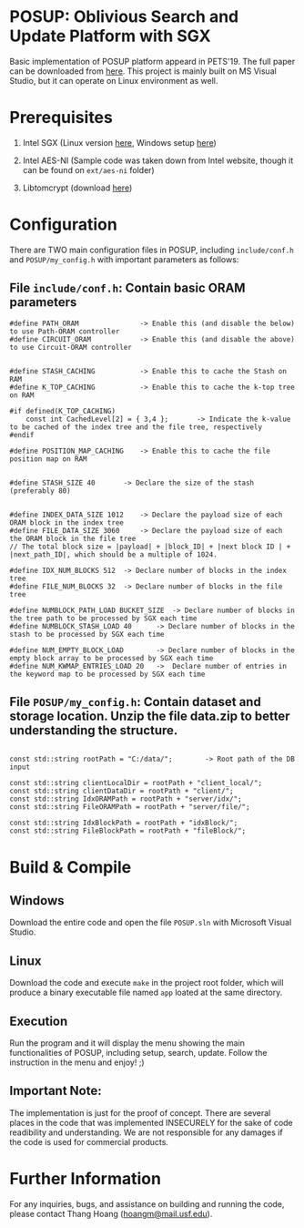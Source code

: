 # POSUP: Oblivious Search and Update Platform with SGX

Basic implementation of POSUP platform appeard in PETS'19. The full paper can be downloaded from [here](https://www.degruyter.com/downloadpdf/j/popets.2019.2019.issue-1/popets-2019-0010/popets-2019-0010.pdf). This project is mainly built on MS Visual Studio, but it can operate on Linux environment as well. 


# Prerequisites
1. Intel SGX (Linux version [here](https://github.com/intel/linux-sgx), Windows setup [here](https://downloadcenter.intel.com/download/28972/Intel-Software-Guard-Extensions-Intel-SGX-Driver-for-Windows-))

2. Intel AES-NI (Sample code was taken down from Intel website, though it can be found on ``ext/aes-ni`` folder)

3. Libtomcrypt (download [here](https://github.com/libtom/libtomcrypt))

# Configuration
There are TWO main configuration files in POSUP, including ``include/conf.h`` and ``POSUP/my_config.h`` with important parameters as follows:

## File ``include/conf.h``: Contain basic ORAM parameters

```
#define PATH_ORAM               -> Enable this (and disable the below) to use Path-ORAM controller
#define CIRCUIT_ORAM            -> Enable this (and disable the above) to use Circuit-ORAM controller


#define STASH_CACHING           -> Enable this to cache the Stash on RAM
#define K_TOP_CACHING           -> Enable this to cache the k-top tree on RAM

#if defined(K_TOP_CACHING)
	const int CachedLevel[2] = { 3,4 };       -> Indicate the k-value to be cached of the index tree and the file tree, respectively 
#endif

#define POSITION_MAP_CACHING    -> Enable this to cache the file position map on RAM


#define STASH_SIZE 40		-> Declare the size of the stash (preferably 80)


#define INDEX_DATA_SIZE 1012 	-> Declare the payload size of each ORAM block in the index tree
#define FILE_DATA_SIZE 3060 	-> Declare the payload size of each the ORAM block in the file tree
// The total block size = |payload| + |block_ID| + |next block ID | + |next_path_ID|, which should be a multiple of 1024.

#define IDX_NUM_BLOCKS 512 	-> Declare number of blocks in the index tree
#define FILE_NUM_BLOCKS 32 	-> Declare number of blocks in the file tree

#define NUMBLOCK_PATH_LOAD BUCKET_SIZE	-> Declare number of blocks in the tree path to be processed by SGX each time
#define NUMBLOCK_STASH_LOAD 40		-> Declare number of blocks in the stash to be processed by SGX each time

#define NUM_EMPTY_BLOCK_LOAD 		-> Declare number of blocks in the empty block array to be processed by SGX each time
#define NUM_KWMAP_ENTRIES_LOAD 20	->  Declare number of entries in the keyword map to be processed by SGX each time

```


## File ``POSUP/my_config.h``: Contain dataset and storage location. Unzip the file data.zip to better understanding the structure.

```

const std::string rootPath = "C:/data/";		-> Root path of the DB input

const std::string clientLocalDir = rootPath + "client_local/";
const std::string clientDataDir = rootPath + "client/";
const std::string IdxORAMPath = rootPath + "server/idx/";
const std::string FileORAMPath = rootPath + "server/file/";

const std::string IdxBlockPath = rootPath + "idxBlock/";
const std::string FileBlockPath = rootPath + "fileBlock/";

```



# Build & Compile

## Windows
Download the entire code and open the file ``POSUP.sln`` with Microsoft Visual Studio.

## Linux

Download the code and execute ``make`` in the project root folder, which will produce a binary executable file named ``app`` loated at the same directory.

## Execution

Run the program and it will display the menu showing the main functionalities of POSUP, including setup, search, update. Follow the instruction in the menu and enjoy! ;)


## Important Note:
The implementation is just for the proof of concept. There are several places in the code that was implemented INSECURELY for the sake of code readibility and understanding. We are not responsible for any damages if the code is used for commercial products.


# Further Information
For any inquiries, bugs, and assistance on building and running the code, please contact Thang Hoang (hoangm@mail.usf.edu).

